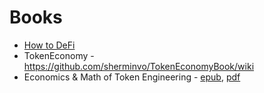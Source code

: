 # Books
* [How to DeFi](./huum.info-how-to-defi-pr_60649158c1d00c6e46521c0de79a8b4b.pdf)
* TokenEconomy - https://github.com/sherminvo/TokenEconomyBook/wiki
* Economics & Math of Token Engineering - [epub](./Economics-and-Math-of-Token-Engineering-and-DeFi-ycfqc8.epub), [pdf](./Economics-and-Math-of-Token-Engineering-and-DeFi-ycfqc8.pdf)
